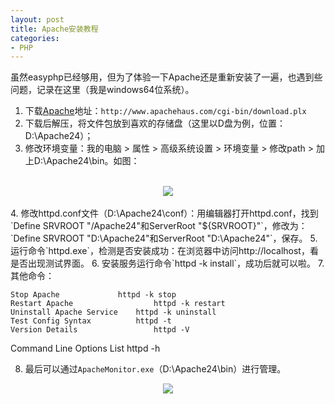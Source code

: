 ```yaml
---
layout: post
title: Apache安装教程
categories:
- PHP
---
```


虽然easyphp已经够用，但为了体验一下Apache还是重新安装了一遍，也遇到些问题，记录在这里（我是windows64位系统）。

 1. 下载[Apache](http://www.apachehaus.com/cgi-bin/download.plx)地址：`http://www.apachehaus.com/cgi-bin/download.plx`
 2. 下载后解压，将文件包放到喜欢的存储盘（这里以D盘为例，位置：D:\Apache24）；
 3. 修改环境变量：我的电脑 > 属性 > 高级系统设置 > 环境变量 > 修改path > 加上D:\Apache24\bin。如图：
 <br>
<center><img src="http://i.imgur.com/BzvNAE3.png"/></center>
 <br>
 4. 修改httpd.conf文件（D:\Apache24\conf）：用编辑器打开httpd.conf，找到`Define SRVROOT "/Apache24"和ServerRoot "${SRVROOT}"`，修改为：`Define SRVROOT "D:\Apache24"和ServerRoot "D:\Apache24"`，保存。
 5. 运行命令`httpd.exe`，检测是否安装成功：在浏览器中访问http://localhost，看是否出现测试界面。
 6. 安装服务运行命令`httpd -k install`，成功后就可以啦。
 7. 其他命令：

    Stop Apache	 	        httpd -k stop
    Restart Apache	                httpd -k restart
    Uninstall Apache Service	httpd -k uninstall
    Test Config Syntax	        httpd -t
    Version Details	                httpd -V
   Command Line Options List	httpd -h

 8. 最后可以通过`ApacheMonitor.exe`（D:\Apache24\bin）进行管理。
<center> <img src="http://i.imgur.com/uuoEByz.png"/></center>

